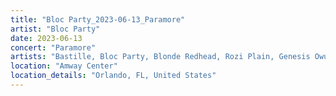 ```yaml
---
title: "Bloc Party_2023-06-13_Paramore"
artist: "Bloc Party"
date: 2023-06-13
concert: "Paramore"
artists: "Bastille, Bloc Party, Blonde Redhead, Rozi Plain, Genesis Owusu, Paramore"
location: "Amway Center"
location_details: "Orlando, FL, United States"
---
```

